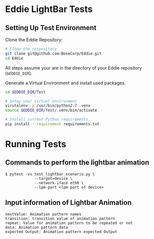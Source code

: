 # Eddie LightBar Tests

## Setting Up Test Environment

Clone the Eddie Repository:
```bash
# Clone the respository
git clone git@github.com:BoseCorp/Eddie.git
cd Eddie
```
All steps assume your are in the directory of your Eddie repository (`$EDDIE_DIR`).

Generate a Virtual Environment and install used packages.
```bash
cd $EDDIE_DIR/Test

# Setup your virtual environment
virutalenv -p /usr/bin/python2.7 .venv
source $EDDIE_DIR/Test/.venv/bin/activate

# Install current Python requirements
pip install --requirement requirements.txt
```

# Running Tests
## Commands to perform the lightbar animation

```shell session
$ pytest -vs test_lightbar_scenario.py \
             --target=device \
             --network-iface eth0 \
             --lpm-port <lpm port of device>
```

## Input information of Lightbar Animation
```shell session
nextValue: Animation pattern names
transition: transition value of animation pattern
repeat: Value for animation pattern to be repeated or not
data: Animation pattern data
expected Output: Animation pattern expected Output
```
